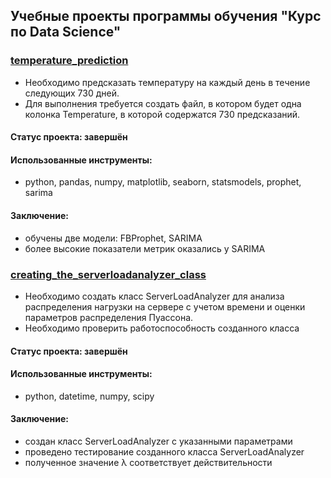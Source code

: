 ## Учебные проекты программы обучения "Курс по Data Science"

### [temperature_prediction](https://github.com/denis-42ds/innostage_labs/tree/innostage/temperature_prediction)
- Необходимо предсказать температуру на каждый день в течение следующих 730 дней.
- Для выполнения требуется создать файл, в котором будет одна колонка Temperature, в которой содержатся 730 предсказаний.
#### Статус проекта: завершён
#### Использованные инструменты: 
- python, pandas, numpy, matplotlib, seaborn, statsmodels, prophet, sarima
#### Заключение:
- обучены две модели: FBProphet, SARIMA
- более высокие показатели метрик оказались у SARIMA

### [creating_the_serverloadanalyzer_class](https://github.com/denis-42ds/innostage_labs/tree/innostage/creating_the_serverloadanalyzer_class)
- Необходимо создать класс ServerLoadAnalyzer для анализа распределения нагрузки на сервере с учетом времени и оценки параметров распределения Пуассона.
- Необходимо проверить работоспособность созданного класса
#### Статус проекта: завершён
#### Использованные инструменты:
- python, datetime, numpy, scipy
#### Заключение:
- создан класс ServerLoadAnalyzer с указанными параметрами
- проведено тестирование созданного класса ServerLoadAnalyzer
- полученное значение λ соответствует действительности
